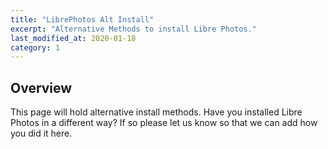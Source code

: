```yaml
---
title: "LibrePhotos Alt Install"
excerpt: "Alternative Methods to install Libre Photos."
last_modified_at: 2020-01-18
category: 1 
---
```


## Overview

This page will hold alternative install methods. Have you installed Libre Photos in a different way? If so please let us know so that we can add how you did it here. 